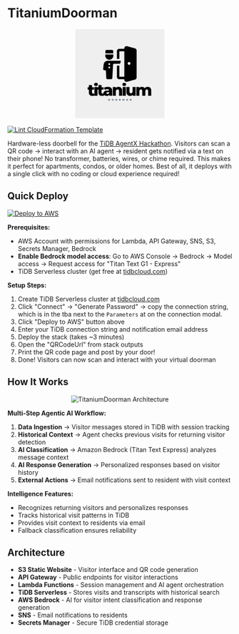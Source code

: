 # TitaniumDoorman

<p align="center">
  <img src="assets/titaniumdoormanlogo.png" alt="TitaniumDoorman Logo" width="200">
</p>

[![Lint CloudFormation Template](https://github.com/kevinl95/TitaniumDoorman/actions/workflows/main.yml/badge.svg)](https://github.com/kevinl95/TitaniumDoorman/actions/workflows/main.yml)

Hardware-less doorbell for the [TiDB AgentX Hackathon](https://tidb-2025-hackathon.devpost.com). Visitors can scan a QR code → interact with an AI agent → resident gets notified via a text on their phone! No transformer, batteries, wires, or chime required. This makes it perfect for apartments, condos, or older homes. Best of all, it deploys with a single click with no coding or cloud experience required!

## Quick Deploy

[![Deploy to AWS](https://s3.amazonaws.com/cloudformation-examples/cloudformation-launch-stack.png)](https://console.aws.amazon.com/cloudformation/home?region=us-east-1#/stacks/new?stackName=titanium-doorman&templateURL=https://YOUR-BUCKET.s3.amazonaws.com/cloudformation.yml)

**Prerequisites:**
- AWS Account with permissions for Lambda, API Gateway, SNS, S3, Secrets Manager, Bedrock
- **Enable Bedrock model access**: Go to AWS Console → Bedrock → Model access → Request access for "Titan Text G1 - Express"
- TiDB Serverless cluster (get free at [tidbcloud.com](https://tidbcloud.com))

**Setup Steps:**
1. Create TiDB Serverless cluster at [tidbcloud.com](https://tidbcloud.com)
2. Click "Connect" → "Generate Password" → copy the connection string, which is in the tba next to the `Parameters` at on the connection modal.
3. Click "Deploy to AWS" button above
4. Enter your TiDB connection string and notification email address
5. Deploy the stack (takes ~3 minutes)
6. Open the "QRCodeUrl" from stack outputs
7. Print the QR code page and post by your door!
8. Done! Visitors can now scan and interact with your virtual doorman

## How It Works

<p align="center">
  <img src="assets/architecture-diagram.png" alt="TitaniumDoorman Architecture" width="800">
</p>

**Multi-Step Agentic AI Workflow:**

1. **Data Ingestion** → Visitor messages stored in TiDB with session tracking
2. **Historical Context** → Agent checks previous visits for returning visitor detection  
3. **AI Classification** → Amazon Bedrock (Titan Text Express) analyzes message context
4. **AI Response Generation** → Personalized responses based on visitor history
5. **External Actions** → Email notifications sent to resident with visit context

**Intelligence Features:**
- Recognizes returning visitors and personalizes responses
- Tracks historical visit patterns in TiDB
- Provides visit context to residents via email
- Fallback classification ensures reliability

## Architecture

- **S3 Static Website** - Visitor interface and QR code generation
- **API Gateway** - Public endpoints for visitor interactions
- **Lambda Functions** - Session management and AI agent orchestration  
- **TiDB Serverless** - Stores visits and transcripts with historical search
- **AWS Bedrock** - AI for visitor intent classification and response generation
- **SNS** - Email notifications to residents
- **Secrets Manager** - Secure TiDB credential storage
